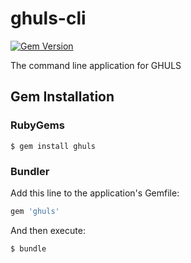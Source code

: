 # ghuls-cli
[![Gem Version](https://badge.fury.io/rb/ghuls.svg)](https://badge.fury.io/rb/ghuls)

The command line application for GHULS

## Gem Installation
### RubyGems
```
$ gem install ghuls
```

### Bundler
Add this line to the application's Gemfile:
``` ruby
gem 'ghuls'
```

And then execute:
```
$ bundle
```
